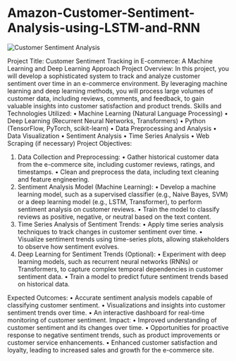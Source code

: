 # Amazon-Customer-Sentiment-Analysis-using-LSTM-and-RNN
![Customer Sentiment Analysis](https://github.com/ssprakash5/Amazon-Customer-Sentiment-Analysis-using-LSTM-and-RNN/assets/154003057/594e907b-4102-4014-bece-00dbe5264733)

Project Title: Customer Sentiment Tracking in E-commerce: A Machine Learning and Deep Learning Approach
Project Overview: In this project, you will develop a sophisticated system to track and analyze customer sentiment over time in an e-commerce environment. By leveraging machine learning and deep learning methods, you will process large volumes of customer data, including reviews, comments, and feedback, to gain valuable insights into customer satisfaction and product trends.
Skills and Technologies Utilized:
•	Machine Learning (Natural Language Processing)
•	Deep Learning (Recurrent Neural Networks, Transformers)
•	Python (TensorFlow, PyTorch, scikit-learn)
•	Data Preprocessing and Analysis
•	Data Visualization
•	Sentiment Analysis
•	Time Series Analysis
•	Web Scraping (if necessary)
Project Objectives:
1.	Data Collection and Preprocessing:
•	Gather historical customer data from the e-commerce site, including customer reviews, ratings, and timestamps.
•	Clean and preprocess the data, including text cleaning and feature engineering.
2.	Sentiment Analysis Model (Machine Learning):
•	Develop a machine learning model, such as a supervised classifier (e.g., Naive Bayes, SVM) or a deep learning model (e.g., LSTM, Transformer), to perform sentiment analysis on customer reviews.
•	Train the model to classify reviews as positive, negative, or neutral based on the text content.
3.	Time Series Analysis of Sentiment Trends:
•	Apply time series analysis techniques to track changes in customer sentiment over time.
•	Visualize sentiment trends using time-series plots, allowing stakeholders to observe how sentiment evolves.
4.	Deep Learning for Sentiment Trends (Optional):
•	Experiment with deep learning models, such as recurrent neural networks (RNNs) or Transformers, to capture complex temporal dependencies in customer sentiment data.
•	Train a model to predict future sentiment trends based on historical data.

Expected Outcomes:
•	Accurate sentiment analysis models capable of classifying customer sentiment.
•	Visualizations and insights into customer sentiment trends over time.
•	An interactive dashboard for real-time monitoring of customer sentiment.
Impact:
•	Improved understanding of customer sentiment and its changes over time.
•	Opportunities for proactive response to negative sentiment trends, such as product improvements or customer service enhancements.
•	Enhanced customer satisfaction and loyalty, leading to increased sales and growth for the e-commerce site.  
